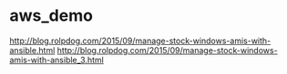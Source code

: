 # aws_demo
http://blog.rolpdog.com/2015/09/manage-stock-windows-amis-with-ansible.html
http://blog.rolpdog.com/2015/09/manage-stock-windows-amis-with-ansible_3.html